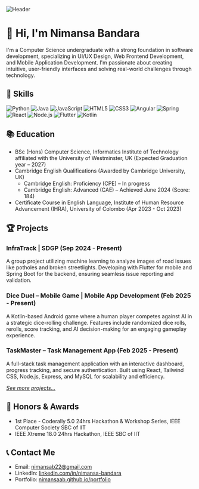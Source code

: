 ![Header](https://github.com/nimansab22/nimansab22/raw/main/header.gif)

# 👋 Hi, I'm Nimansa Bandara

I'm a Computer Science undergraduate with a strong foundation in software development, specializing in UI/UX Design, Web Frontend Development, and Mobile Application Development. I'm passionate about creating intuitive, user-friendly interfaces and solving real-world challenges through technology.

## 🚀 Skills

![Python](https://img.shields.io/badge/Python-3776AB?style=for-the-badge&logo=python&logoColor=white)
![Java](https://img.shields.io/badge/Java-ED8B00?style=for-the-badge&logo=java&logoColor=white)
![JavaScript](https://img.shields.io/badge/JavaScript-F7DF1E?style=for-the-badge&logo=javascript&logoColor=black)
![HTML5](https://img.shields.io/badge/HTML5-E34F26?style=for-the-badge&logo=html5&logoColor=white)
![CSS3](https://img.shields.io/badge/CSS3-1572B6?style=for-the-badge&logo=css3&logoColor=white)
![Angular](https://img.shields.io/badge/Angular-DD0031?style=for-the-badge&logo=angular&logoColor=white)
![Spring](https://img.shields.io/badge/Spring-6DB33F?style=for-the-badge&logo=spring&logoColor=white)
![React](https://img.shields.io/badge/React-61DAFB?style=for-the-badge&logo=react&logoColor=black)
![Node.js](https://img.shields.io/badge/Node.js-339933?style=for-the-badge&logo=node-dot-js&logoColor=white)
![Flutter](https://img.shields.io/badge/Flutter-02569B?style=for-the-badge&logo=flutter&logoColor=white)
![Kotlin](https://img.shields.io/badge/Kotlin-0095D5?&style=for-the-badge&logo=kotlin&logoColor=white)

## 📚 Education

- BSc (Hons) Computer Science, Informatics Institute of Technology affiliated with the University of Westminster, UK (Expected Graduation year – 2027)
- Cambridge English Qualifications (Awarded by Cambridge University, UK)
  - Cambridge English: Proficiency (CPE) – In progress
  - Cambridge English: Advanced (CAE) – Achieved June 2024 (Score: 184)
- Certificate Course in English Language, Institute of Human Resource Advancement (IHRA), University of Colombo (Apr 2023 - Oct 2023)

## 🏆 Projects

### InfraTrack | SDGP (Sep 2024 - Present)

A group project utilizing machine learning to analyze images of road issues like potholes and broken streetlights. Developing with Flutter for mobile and Spring Boot for the backend, ensuring seamless issue reporting and validation.

### Dice Duel – Mobile Game | Mobile App Development (Feb 2025 - Present)

A Kotlin-based Android game where a human player competes against AI in a strategic dice-rolling challenge. Features include randomized dice rolls, rerolls, score tracking, and AI decision-making for an engaging gameplay experience.

### TaskMaster – Task Management App (Feb 2025 - Present)

A full-stack task management application with an interactive dashboard, progress tracking, and secure authentication. Built using React, Tailwind CSS, Node.js, Express, and MySQL for scalability and efficiency.

*[See more projects...](https://nimansaab.github.io/portfolio/)*

## 🌟 Honors & Awards

- 1st Place - Coderally 5.0 24hrs Hackathon & Workshop Series, IEEE Computer Society SBC of IIT
- IEEE Xtreme 18.0 24hrs Hackathon, IEEE SBC of IIT

## 📞 Contact Me

- Email: nimansab22@gmail.com
- LinkedIn: [linkedin.com/in/nimansa-bandara](https://www.linkedin.com/in/nimansa-bandara)
- Portfolio: [nimansaab.github.io/portfolio](https://nimansaab.github.io/portfolio/)
